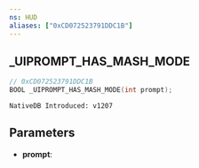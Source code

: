 ```yaml
---
ns: HUD
aliases: ["0xCD072523791DDC1B"]
---
```

## _UIPROMPT_HAS_MASH_MODE

```c
// 0xCD072523791DDC1B
BOOL _UIPROMPT_HAS_MASH_MODE(int prompt);
```

```
NativeDB Introduced: v1207
```

## Parameters
* **prompt**:
